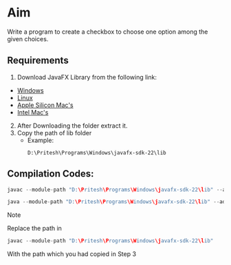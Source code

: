 # Aim
<p>
  Write a program to create a checkbox to choose one option among the given choices.
</p>

<h2>Requirements</h2>

  1. Download JavaFX Library from the following link:
  - [Windows](https://download.java.net/java/GA/javafx22/d95151bba92e4a31a3170a68c917c699/30/openjfx-22_windows-x64_bin-sdk.zip)
  - [Linux](https://download.java.net/java/GA/javafx22/d95151bba92e4a31a3170a68c917c699/30/openjfx-22_linux-x64_bin-sdk.tar.gz)
  - [Apple Silicon Mac's](https://download.java.net/java/GA/javafx22/d95151bba92e4a31a3170a68c917c699/30/openjfx-22_macos-aarch64_bin-sdk.tar.gz)
  - [Intel Mac's](https://download.java.net/java/GA/javafx22/d95151bba92e4a31a3170a68c917c699/30/openjfx-22_macos-x64_bin-sdk.tar.gz)
  2. After Downloading the folder extract it.
  3. Copy the path of lib folder
     - Example:
       ```
       D:\Pritesh\Programs\Windows\javafx-sdk-22\lib

<h2>Compilation Codes:</h2>

```java
javac --module-path "D:\Pritesh\Programs\Windows\javafx-sdk-22\lib" --add-modules javafx.controls,javafx.fxml _38.java

java --module-path "D:\Pritesh\Programs\Windows\javafx-sdk-22\lib" --add-modules javafx.controls,javafx.fxml _38
```
>[!Note]
>Replace the path in
> ```java
> javac --module-path "D:\Pritesh\Programs\Windows\javafx-sdk-22\lib"
> ```
> With the path which you had copied in Step 3
